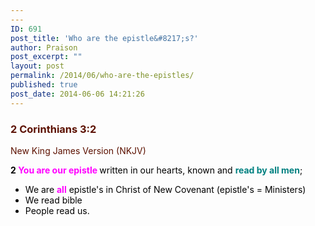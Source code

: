 ```yaml
---
---
ID: 691
post_title: 'Who are the epistle&#8217;s?'
author: Praison
post_excerpt: ""
layout: post
permalink: /2014/06/who-are-the-epistles/
published: true
post_date: 2014-06-06 14:21:26
---
```

<div class="heading passage-class-0" style="color: #5c1101;">
<h3>2 Corinthians 3:2</h3>
<p class="txt-sm">New King James Version (NKJV)</p>

</div>
<div class="passage version-NKJV result-text-style-normal text-html " style="color: #000000;">

<span id="en-NKJV-28844" class="text 2Cor-3-2"><span class="versenum" style="font-weight: bold;">2 </span><span style="color: #ff00ff;"><strong>You are our epistle </strong></span>written in our hearts, known and <span style="color: #008080;"><strong>read by all men</strong></span>;</span>
<ul>
	<li>We are <span style="color: #ff00ff;"><strong>all</strong></span> epistle's in Christ of New Covenant (epistle's = Ministers)</li>
	<li>We read bible</li>
	<li>People read us.</li>
</ul>
</div>